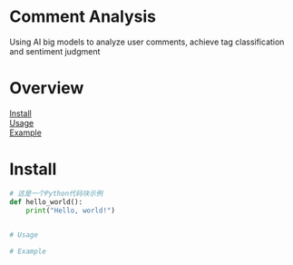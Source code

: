 # Comment Analysis
Using AI big models to analyze user comments, achieve tag classification and sentiment judgment

# Overview
<a href="#install">Install</a>
<br>
<a href="#usage">Usage</a>
<br>
<a href="#example">Example</a>
<br>

# Install
```python
# 这是一个Python代码块示例
def hello_world():
    print("Hello, world!")

  
# Usage

# Example
